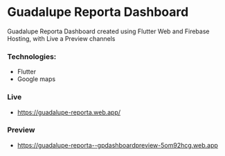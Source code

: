 # Guadalupe Reporta Dashboard
Guadalupe Reporta Dashboard created using Flutter Web and Firebase Hosting, with Live a Preview channels

### Technologies:

* Flutter
* Google maps

### Live
* https://guadalupe-reporta.web.app/

### Preview
* https://guadalupe-reporta--gpdashboardpreview-5om92hcg.web.app
